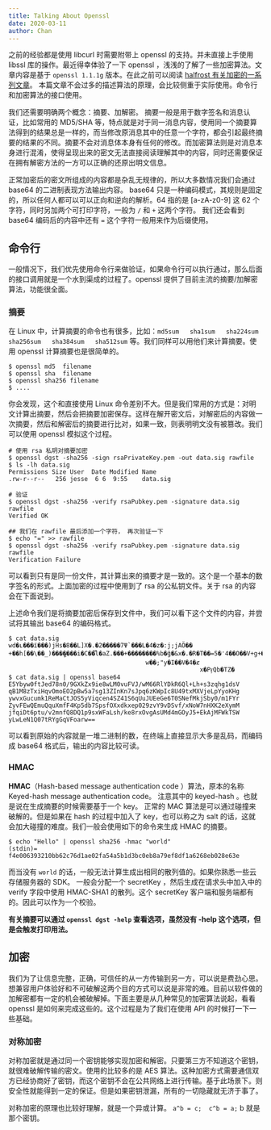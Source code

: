 ```yaml
---
title: Talking About Openssl
date: 2020-03-11
author: Chan
---
```


之前的经验都是使用 libcurl 时需要附带上 openssl 的支持。并未直接上手使用 libssl 库的操作。最近得幸体验了一下 openssl ，浅浅的了解了一些加密算法。文章内容是基于 `openssl 1.1.1g` 版本。在此之前可以阅读 [halfrost 有关加密的一系列文章](https://halfrost.com/tag/cryptography/)。 本篇文章不会过多的描述算法的原理，会比较侧重于实际使用。命令行和加密算法的接口使用。

我们还需要明确两个概念：摘要、加解密。 摘要一般是用于数字签名和消息认证，比如常用的 MD5/SHA 等，特点就是对于同一消息内容，使用同一个摘要算法得到的结果总是一样的，而当修改原消息其中的任意一个字符，都会引起最终摘要的结果的不同。摘要不会对消息体本身有任何的修改。而加密算法则是对消息本身进行混淆，使得呈现出来的密文无法直接阅读理解其中的内容，同时还需要保证在拥有解密方法的一方可以正确的还原出明文信息。

正常加密后的密文所组成的内容都是杂乱无规律的，所以大多数情况我们会通过 base64 的二进制表现方法输出内容。 base64 只是一种编码模式，其规则是固定的，所以任何人都可以可以正向和逆向的解析。64 指的是 [a-zA-z0-9] 这 62 个字符，同时另加两个可打印字符，一般为 `/` 和 `+` 这两个字符。 我们还会看到 base64 编码后的内容中还有 `=`  这个字符一般用来作为后缀使用。


## 命令行

一般情况下，我们优先使用命令行来做验证，如果命令行可以执行通过，那么后面的接口调用就是一个水到渠成的过程了。openssl 提供了目前主流的摘要/加解密算法，功能很全面。

### 摘要

在 Linux 中，计算摘要的命令也有很多，比如：`md5sum   sha1sum   sha224sum   sha256sum   sha384sum   sha512sum`  等。我们同样可以用他们来计算摘要。使用 openssl 计算摘要也是很简单的。

```
$ openssl md5  filename
$ openssl sha  filename
$ openssl sha256 filename
$ ....
```

你会发现，这个和直接使用 Linux 命令差别不大。但是我们常用的方式是：对明文计算出摘要，然后会把摘要加密保存。这样在解开密文后，对解密后的内容做一次摘要，然后和解密后的摘要进行比对，如果一致，则表明明文没有被篡改。我们可以使用 openssl 模拟这个过程。

```
# 使用 rsa 私玥对摘要加密
$ openssl dgst -sha256 -sign rsaPrivateKey.pem -out data.sig rawfile
$ ls -lh data.sig
Permissions Size User  Date Modified Name
.rw-r--r--   256 jesse  6 6  9:55    data.sig

# 验证
$ openssl dgst -sha256 -verify rsaPubkey.pem -signature data.sig rawfile
Verified OK

## 我们在 rawfile 最后添加一个字符， 再次验证一下
$ echo "=" >> rawfile
$ openssl dgst -sha256 -verify rsaPubkey.pem -signature data.sig rawfile
Verification Failure
```

可以看到只有是同一份文件，其计算出来的摘要才是一致的。这个是一个基本的数字签名的形式。上面加密的过程中使用到了 rsa 的公私钥文件。关于 rsa 的内容会在下面说到。

上述命令我们是将摘要加密后保存到文件中，我们可以看下这个文件的内容，并尝试将其输出 base64 的编码格式。

```
$ cat data.sig
wd�ʟ���ї���)jHs�8��L]X�.�2�����7Ψ`���L�4�z�:j;jAÖ��
+��h[��\��_)���ީ����i�C��֟l�aZ.���+��������%b�ǧ�&x�.�R�T��=5�̒4��O��V+g+���*�y������J�9|]���os��o
                                      w��;"y�I��V�4�ȼ
                                                     x�PӻQb�TZ�
$ cat data.sig | openssl base64
E5Ybyw0ftJed78n0/9GXkZx9ie8wLM0vuFVJ/wM66RlYDkR6Ql+Lh+s3zqhg1dsV
qB1M8zTxiHqvOmoEO2pBw5a7sg13ZInKn7sJpq6zKWpIc8U49txMXVjeLpYyoKHg
ywvxGucumk1ReMaCtJOS5yViqcen4SZ41S6qUuJUEeGe6T0SNefMkjSby0/m1FYr
ZyvFEwQEmuQquXmfF4Kp5db7SpsfOXxdkxep029zvY9vDSvf/xNoW7nHXK2eXymM
jfqiDt6ptu/v2mnfQ8DQ1p9sxWFaLsh/ke8rxOvgAsUMd4mGOyJ5+EkAjMFWkTSW
yLwLeN1Q07tRYgGqVFoarw==
```

可以看到原始的内容就是一堆二进制的数，在终端上直接显示大多是乱码，而编码成 base64 格式后，输出的内容比较可读。


### HMAC

**HMAC**（Hash-based message authentication code ）算法，原本的名称 Keyed-hash message authentication code。 注意其中的 keyed-hash 。也就是说在生成摘要的时候需要基于一个 key。 正常的 MAC 算法是可以通过碰撞来破解的。但是如果在 hash 的过程中加入了 key，也可以称之为 salt 的话，这就会加大碰撞的难度。我们一般会使用如下的命令来生成 HMAC 的摘要。

```
$ echo "Hello" | openssl sha256 -hmac "world"
(stdin)= f4e006393210bb62c76d1ae02fa54a5b1d3bc0eb8a79ef8df1a6268eb028e63e

```

而当没有 `world` 的话，一般无法计算生成出相同的散列值的。如果你熟悉一些云存储服务器的 SDK。 一般会分配一个 secretKey ，然后生成在请求头中加入中的 verify 字段中使用 HMAC-SHA1 的散列。这个 secretKey 客户端和服务端都有的。因此可以作为一个校验。

**有关摘要可以通过 `openssl dgst -help`  查看选项，虽然没有 -help 这个选项，但是会触发打印用法。**



## 加密

我们为了让信息完整，正确，可信任的从一方传输到另一方，可以说是费劲心思。想兼容用户体验好和不可破解这两个目的方式可以说是非常的难。目前以软件做的加解密都有一定的机会被破解掉。下面主要是从几种常见的加密算法说起，看看 openssl 是如何来完成这些的。这个过程是为了我们在使用 API 的时候打一下一些基础。

### 对称加密

对称加密就是通过同一个密钥能够实现加密和解密。只要第三方不知道这个密钥，就很难破解传输的密文。使用的比较多的是 AES 算法。这种加密方式需要通信双方已经协商好了密钥，而这个密钥不会在公共网络上进行传输。基于此场景下。则安全性就能得到一定的保证。但是如果密钥泄漏，所有的一切隐藏就无济于事了。

对称加密的原理也比较好理解，就是一个异或计算。 `a^b = c;  c^b = a;`  b 就是那个密钥。
